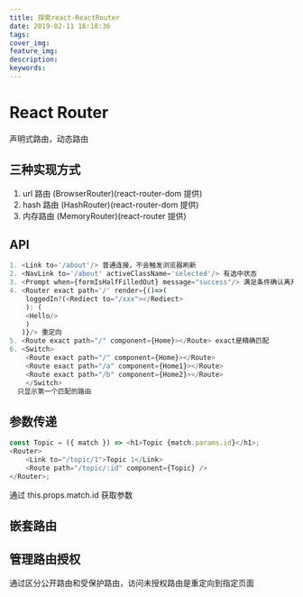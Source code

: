 ```yaml
---
title: 探索react-ReactRouter
date: 2019-02-11 16:18:36
tags:
cover_img:
feature_img:
description:
keywords:
---
```


# React Router

声明式路由，动态路由

## 三种实现方式

1. url 路由 (BrowserRouter)(react-router-dom 提供)
2. hash 路由 (HashRouter)(react-router-dom 提供)
3. 内存路由 (MemoryRouter)(react-router 提供)

## API

```javascript
1. <Link to='/about'/> 普通连接，不会触发浏览器刷新
2. <NavLink to='/about' activeClassName='selected'/> 有选中状态
3. <Prompt when={formIsHalfFilledOut} message="success"/> 满足条件确认离开
4. <Router exact path='/' render={()=>(
    loggedIn?(<Rediect to="/xxx"></Rediect>
    ): (
    <Hello/>
    )
   )}/> 重定向
5. <Route exact path="/" component={Home}></Route> exact是精确匹配
6. <Switch>
    <Route exact path="/" component={Home}></Route>
    <Route exact path="/a" component={Home1}></Route>
    <Route exact path="/b" component={Home2}></Route>
    </Switch>
  只显示第一个匹配的路由
```

## 参数传递

```javascript
const Topic = ({ match }) => <h1>Topic {match.params.id}</h1>;
<Router>
	<Link to="/topic/1">Topic 1</Link>
	<Route path="/topic/:id" component={Topic} />
</Router>;
```

通过 this.props.match.id 获取参数

## 嵌套路由

## 管理路由授权

通过区分公开路由和受保护路由，访问未授权路由是重定向到指定页面
